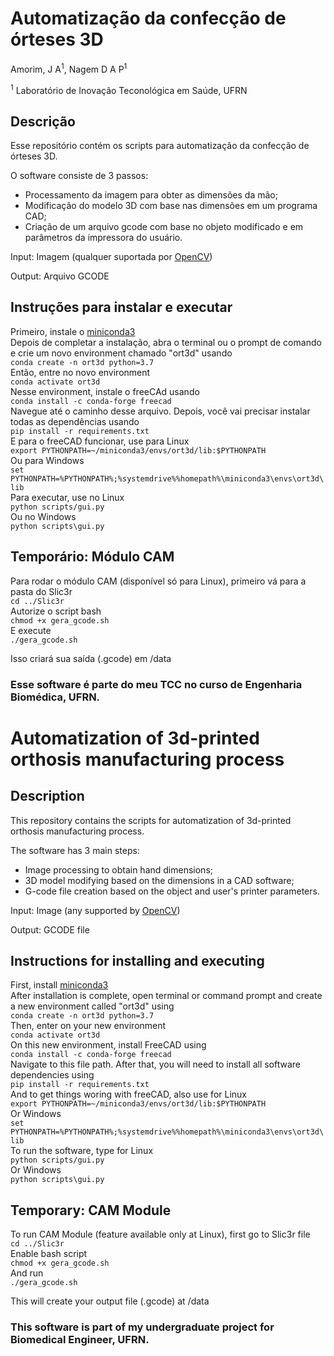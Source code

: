 # Automatização da confecção de órteses 3D

Amorim, J A<sup>1</sup>, Nagem D A P<sup>1</sup>

<sup>1</sup> Laboratório de Inovação Teconológica em Saúde, UFRN

## Descrição

Esse repositório contém os scripts para automatização da confecção de órteses 3D.

O software consiste de 3 passos:

* Processamento da imagem para obter as dimensões da mão;
* Modificação do modelo 3D com base nas dimensões em um programa CAD;
* Criação de um arquivo gcode com base no objeto modificado e em parâmetros da impressora do usuário.

Input: Imagem (qualquer suportada por [OpenCV](https://docs.opencv.org/master/d4/da8/group__imgcodecs.html#ga288b8b3da0892bd651fce07b3bbd3a56))

Output: Arquivo GCODE

## Instruções para instalar e executar

Primeiro, instale o [miniconda3](https://docs.conda.io/en/latest/miniconda.html)  
Depois de completar a instalação, abra o terminal ou o prompt de comando e crie um novo environment chamado "ort3d" usando   
`conda create -n ort3d python=3.7`    
Então, entre no novo environment  
`conda activate ort3d`  
Nesse environment, instale o freeCAd usando  
`conda install -c conda-forge freecad`  
Navegue até o caminho desse arquivo. Depois, você vai precisar instalar todas as dependências usando  
`pip install -r requirements.txt`  
E para o freeCAD funcionar, use para Linux  
`export PYTHONPATH=~/miniconda3/envs/ort3d/lib:$PYTHONPATH`  
Ou para Windows  
`set PYTHONPATH=%PYTHONPATH%;%systemdrive%%homepath%\miniconda3\envs\ort3d\lib`  
Para executar, use no Linux  
`python scripts/gui.py`  
Ou no Windows  
`python scripts\gui.py`  

## Temporário: Módulo CAM

Para rodar o módulo CAM (disponível só para Linux), primeiro vá para a pasta do Slic3r  
`cd ../Slic3r`  
Autorize o script bash  
`chmod +x gera_gcode.sh`  
E execute  
`./gera_gcode.sh`  

Isso criará sua saída (.gcode) em /data  

### Esse software é parte do meu TCC no curso de Engenharia Biomédica, UFRN.

# Automatization of 3d-printed orthosis manufacturing process

## Description

This repository contains the scripts for automatization of 3d-printed orthosis manufacturing process.

The software has 3 main steps: 

* Image processing to obtain hand dimensions;
* 3D model modifying based on the dimensions in a CAD software;
* G-code file creation based on the object and user's printer parameters.

Input: Image (any supported by [OpenCV](https://docs.opencv.org/master/d4/da8/group__imgcodecs.html#ga288b8b3da0892bd651fce07b3bbd3a56))

Output: GCODE file

## Instructions for installing and executing

First, install [miniconda3](https://docs.conda.io/en/latest/miniconda.html)  
After installation is complete, open terminal or command prompt and create a new environment called "ort3d" using   
`conda create -n ort3d python=3.7`    
Then, enter on your new environment  
`conda activate ort3d`  
On this new environment, install FreeCAD using  
`conda install -c conda-forge freecad`  
Navigate to this file path. After that, you will need to install all software dependencies using   
`pip install -r requirements.txt`  
And to get things woring with freeCAD, also use for Linux  
`export PYTHONPATH=~/miniconda3/envs/ort3d/lib:$PYTHONPATH`  
Or Windows  
`set PYTHONPATH=%PYTHONPATH%;%systemdrive%%homepath%\miniconda3\envs\ort3d\lib`  
To run the software, type for Linux  
`python scripts/gui.py`  
Or Windows  
`python scripts\gui.py`  

## Temporary: CAM Module

To run CAM Module (feature available only at Linux), first go to Slic3r file  
`cd ../Slic3r`  
Enable bash script  
`chmod +x gera_gcode.sh`  
And run  
`./gera_gcode.sh`  

This will create your output file (.gcode) at /data  

### This software is part of my undergraduate project for Biomedical Engineer, UFRN.
